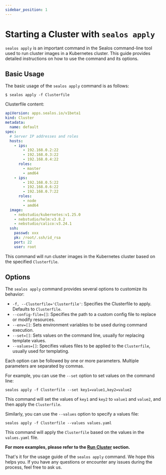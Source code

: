 ```yaml
---
sidebar_position: 1
---
```


# Starting a Cluster with `sealos apply`

`sealos apply` is an important command in the Sealos command-line tool used to run cluster images in a Kubernetes cluster. This guide provides detailed instructions on how to use the command and its options.

## Basic Usage

The basic usage of the `sealos apply` command is as follows:

```shell
$ sealos apply -f Clusterfile
```

Clusterfile content:

```yaml
apiVersion: apps.sealos.io/v1beta1
kind: Cluster
metadata:
  name: default
spec:
  # Server IP addresses and roles
  hosts:
    - ips:
        - 192.168.0.2:22
        - 192.168.0.3:22
        - 192.168.0.4:22
      roles:
        - master
        - amd64
    - ips:
        - 192.168.0.5:22
        - 192.168.0.6:22
        - 192.168.0.7:22
      roles:
        - node
        - amd64
  image:
    - nebstudio/kubernetes:v1.25.0
    - nebstudio/helm:v3.8.2
    - nebstudio/calico:v3.24.1
  ssh:
    passwd: xxx
    pk: /root/.ssh/id_rsa
    port: 22
    user: root
```

This command will run cluster images in the Kubernetes cluster based on the specified `Clusterfile`.


## Options

The `sealos apply` command provides several options to customize its behavior:

- `-f, --Clusterfile='Clusterfile'`: Specifies the Clusterfile to apply. Defaults to `Clusterfile`.
- `--config-file=[]`: Specifies the path to a custom config file to replace or modify resources.
- `--env=[]`: Sets environment variables to be used during command execution.
- `--set=[]`: Sets values on the command line, usually for replacing template values.
- `--values=[]`: Specifies values files to be applied to the `Clusterfile`, usually used for templating.

Each option can be followed by one or more parameters. Multiple parameters are separated by commas.

For example, you can use the `--set` option to set values on the command line:

```shell
sealos apply -f Clusterfile --set key1=value1,key2=value2
```

This command will set the values of `key1` and `key2` to `value1` and `value2`, and then apply the `Clusterfile`.

Similarly, you can use the `--values` option to specify a values file:

```shell
sealos apply -f Clusterfile --values values.yaml
```

This command will apply the `Clusterfile` based on the values in the `values.yaml` file.

**For more examples, please refer to the [Run Cluster](/self-hosting/lifecycle-management/operations/run-cluster/.md) section.**

That's it for the usage guide of the `sealos apply` command. We hope this helps you. If you have any questions or encounter any issues during the process, feel free to ask us.

